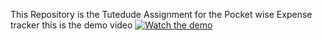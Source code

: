This Repository is the Tutedude Assignment for the Pocket wise Expense tracker this is the demo video
[![Watch the demo](https://img.youtube.com/vi/ymycLcuLE84/0.jpg)](https://youtube.com/shorts/ymycLcuLE84?feature=share)
